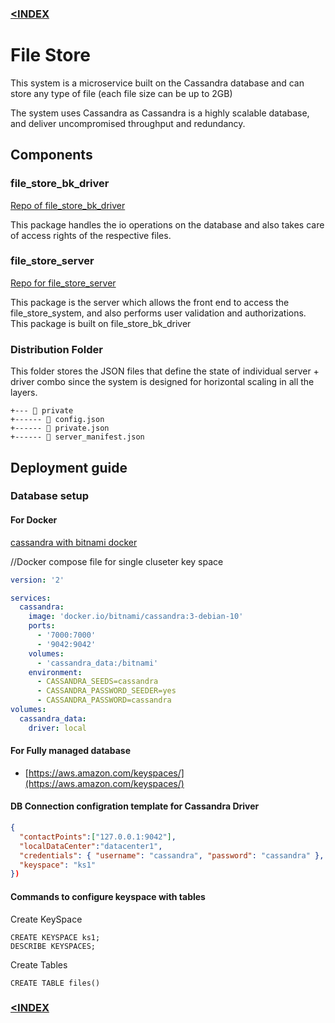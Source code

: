 ### [<INDEX](https://b19kiit.github.io/OEE_DOCS/)

# File Store

This system is a microservice built on the Cassandra database and can store any type of file (each file size can be up to 2GB)

The system uses Cassandra as Cassandra is a highly scalable database, and deliver uncompromised throughput and redundancy.

## Components

### file_store_bk_driver

[Repo of file_store_bk_driver](https://bitbucket.org/rishavbhowmiktgs/file_store_bk_driver/src/master/)

This package handles the io operations on the database and also takes care of access rights of the respective files.

### file_store_server

[Repo for file_store_server](https://bitbucket.org/rishavbhowmiktgs/file_store_server/src/master/)

This package is the server which allows the front end to access the file_store_system, and also performs user validation and authorizations.
This package is built on file_store_bk_driver

### Distribution Folder

This folder stores the JSON files that define the state of individual server + driver combo since the system is designed for horizontal scaling in all the layers.
```
+--- 📁 private
+------ 📄 config.json
+------ 📄 private.json
+------ 📄 server_manifest.json
```

## Deployment guide

### Database setup

#### For Docker

[cassandra with bitnami docker](https://hub.docker.com/r/bitnami/cassandra/)

//Docker compose file for single cluseter key space
```YAML
version: '2'

services:
  cassandra:
    image: 'docker.io/bitnami/cassandra:3-debian-10'
    ports:
      - '7000:7000'
      - '9042:9042'
    volumes:
      - 'cassandra_data:/bitnami'
    environment:
      - CASSANDRA_SEEDS=cassandra
      - CASSANDRA_PASSWORD_SEEDER=yes
      - CASSANDRA_PASSWORD=cassandra
volumes:
  cassandra_data:
    driver: local
```
#### For Fully managed database

- [https://aws.amazon.com/keyspaces/](https://aws.amazon.com/keyspaces/)

#### DB Connection configration template for Cassandra Driver

```JSON
{
  "contactPoints":["127.0.0.1:9042"],
  "localDataCenter":"datacenter1",
  "credentials": { "username": "cassandra", "password": "cassandra" },
  "keyspace": "ks1"
})
```

#### Commands to configure keyspace with tables

Create KeySpace
```CQL
CREATE KEYSPACE ks1;
DESCRIBE KEYSPACES;
```
Create Tables
```CQL
CREATE TABLE files()
```


### [<INDEX](https://b19kiit.github.io/OEE_DOCS/)
